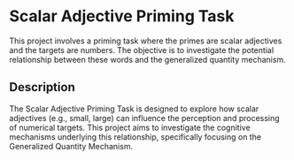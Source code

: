 
# Scalar Adjective Priming Task

This project involves a priming task where the primes are scalar adjectives and the targets are numbers. The objective is to investigate the potential relationship between these words and the generalized quantity mechanism.

## Description

The Scalar Adjective Priming Task is designed to explore how scalar adjectives (e.g., small, large) can influence the perception and processing of numerical targets. This project aims to investigate the cognitive mechanisms underlying this relationship, specifically focusing on the Generalized Quantity Mechanism.
